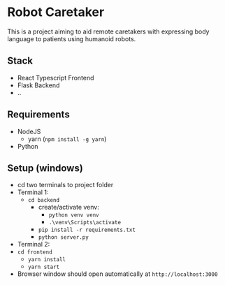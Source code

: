 # Robot Caretaker
This is a project aiming to aid remote caretakers with expressing body language to patients using humanoid robots.

## Stack
- React Typescript Frontend
- Flask Backend
- ..

## Requirements
- NodeJS
    - yarn (`npm install -g yarn`)
- Python

## Setup (windows)
- cd two terminals to project folder
- Terminal 1:
    - `cd backend`
        - create/activate venv:
            - `python venv venv`
            - `.\venv\Scripts\activate`
        - `pip install -r requirements.txt`
        - `python server.py`
- Terminal 2:
- `cd frontend`
    - `yarn install`
    - `yarn start`
- Browser window should open automatically at `http://localhost:3000`